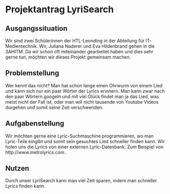 <h1>Projektantrag LyriSearch</h1>

<h2>Ausgangssituation</h2>
<p>Wir sind zwei Schülerinnen der HTL-Leonding in der Abteilung für IT-Medientechnik. Wir, Juliana Naderer und Eva Hildenbrand gehen in die 3AHITM. Da wir schon oft miteinander gearbeitet haben und dies sehr gerne tun, möchten wir dieses Projekt gemeinsam machen.
</p>

<h2>Problemstellung</h2>
<p>
Wer kennt das nicht? Man hat schon lange einen Ohrwurm von einem Lied und kann sich nur ein paar Wörter der Lyrics erinnern. Man kann zwar nach den paar Wörtern googeln und mit viel Glück findet man ja das Lied, was meist nicht der Fall ist, oder man will nicht tausende von Youtube Videos durgehen und somit seine Zeit verschwenden.
</p>

<h2>Aufgabenstellung</h2>
<p>Wir möchten gerne eine Lyric-Suchmaschine programmieren, wo man Lyric-Teile eingibt und somit sein gesuchtes Lied schneller finden kann. Wir holen uns die Lyrics von einer externen Lyric-Datenbank. Zum Beispiel von http://www.metrolyrics.com .
</p>

<h2>Nutzen</h2>
<p>Durch unser LyriSearch kann man viel Zeit sparen, indem man schneller Lyrics finden kann.</p>